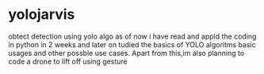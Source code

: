 # yolojarvis
obtect detection using yolo algo
as of now i have read and appld the coding in python in 2 weeks and later on tudied the basics of YOLO algoritms basic usages and other possble use cases.
Apart from this,im also planning to code a drone to lift off using gesture
